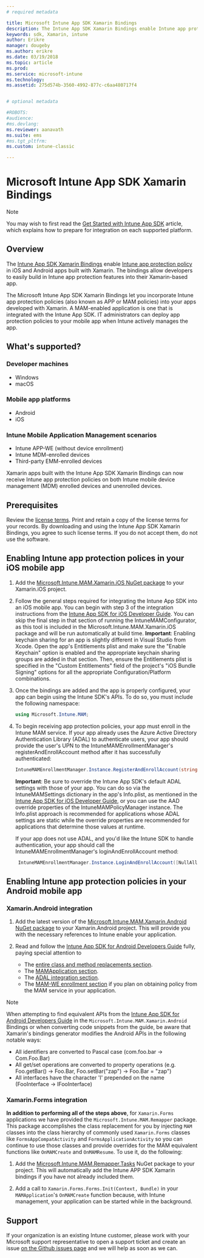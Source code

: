 ```yaml
---
# required metadata

title: Microsoft Intune App SDK Xamarin Bindings 
description: The Intune App SDK Xamarin Bindings enable Intune app protection policy in iOS and Android apps built with Xamarin. 
keywords: sdk, Xamarin, intune
author: Erikre
manager: dougeby
ms.author: erikre
ms.date: 03/19/2018
ms.topic: article
ms.prod:
ms.service: microsoft-intune
ms.technology:
ms.assetid: 275d574b-3560-4992-877c-c6aa480717f4


# optional metadata

#ROBOTS:
#audience:
#ms.devlang:
ms.reviewer: aanavath
ms.suite: ems
#ms.tgt_pltfrm:
ms.custom: intune-classic

---
```


# Microsoft Intune App SDK Xamarin Bindings

> [!NOTE]
> You may wish to first read the [Get Started with Intune App SDK](app-sdk-get-started.md) article, which explains how to prepare for integration on each supported platform.

## Overview
The [Intune App SDK Xamarin Bindings](https://github.com/msintuneappsdk/intune-app-sdk-xamarin) enable [Intune app protection policy](/intune-classic/deploy-use/protect-app-data-using-mobile-app-management-policies-with-microsoft-intune) in iOS and Android apps built with Xamarin. The bindings allow developers to easily build in Intune app protection features into their Xamarin-based app.

The Microsoft Intune App SDK Xamarin Bindings let you incorporate Intune app protection policies (also known as APP or MAM policies) into your apps developed with Xamarin. A MAM-enabled application is one that is integrated with the Intune App SDK. IT administrators can deploy app protection policies to your mobile app when Intune actively manages the app.

## What's supported?

### Developer machines
* Windows
* macOS


### Mobile app platforms
* Android
* iOS


### Intune Mobile Application Management scenarios

* Intune APP-WE (without device enrollment)
* Intune MDM-enrolled devices
* Third-party EMM-enrolled devices

Xamarin apps built with the Intune App SDK Xamarin Bindings can now receive Intune app protection policies on both Intune mobile device management (MDM) enrolled devices and unenrolled devices.

## Prerequisites

Review the [license terms](https://github.com/msintuneappsdk/intune-app-sdk-xamarin/blob/master/Microsoft%20License%20Terms%20Intune%20App%20SDK%20Xamarin%20Component.pdf). Print and retain a copy of the license terms for your records. By downloading and using the Intune App SDK Xamarin Bindings, you agree to such license terms. If you do not accept them, do not use the software.

## Enabling Intune app protection polices in your iOS mobile app
1. Add the [Microsoft.Intune.MAM.Xamarin.iOS NuGet package](https://www.nuget.org/packages/Microsoft.Intune.MAM.Xamarin.iOS) to your Xamarin.iOS project.
2.	Follow the general steps required for integrating the Intune App SDK into an iOS mobile app. You can begin with step 3 of the integration instructions from the [Intune App SDK for iOS Developer Guide](app-sdk-ios.md#build-the-sdk-into-your-mobile-app). You can skip the final step in that section of running the IntuneMAMConfigurator, as this tool is included in the Microsoft.Intune.MAM.Xamarin.iOS package and will be run automatically at build time.
    **Important**: Enabling keychain sharing for an app is slightly different in Visual Studio from Xcode. Open the app's Entitlements plist and make sure the "Enable Keychain" option is enabled and the appropriate keychain sharing groups are added in that section. Then, ensure the Entitlements plist is specified in the "Custom Entitlements" field of the project's "iOS Bundle Signing" options for all the appropriate Configuration/Platform combinations.
3.	Once the bindings are added and the app is properly configured, your app can begin using the Intune SDK's APIs. To do so, you must include the following namespace:

      ```csharp
      using Microsoft.Intune.MAM;
      ```
4. To begin receiving app protection policies, your app must enroll in the Intune MAM service. If your app already uses the Azure Active Directory Authentication Library (ADAL) to authenticate users, your app should provide the user's UPN to the IntuneMAMEnrollmentManager's registerAndEnrollAccount method after it has successfully authenticated:
      ```csharp
      IntuneMAMEnrollmentManager.Instance.RegisterAndEnrollAccount(string identity);
      ```
      **Important**: Be sure to override the Intune App SDK's default ADAL settings with those of your app. You can do so via the IntuneMAMSettings dictionary in the app's Info.plist, as mentioned in the [Intune App SDK for iOS Developer Guide](app-sdk-ios.md#configure-settings-for-the-intune-app-sdk), or you can use the AAD override properties of the IntuneMAMPolicyManager instance. The Info.plist approach is recommended for applications whose ADAL settings are static while the override properties are recommended for applications that determine those values at runtime. 
      
      If your app does not use ADAL, and you'd like the Intune SDK to handle authentication, your app should call the IntuneMAMEnrollmentManager's loginAndEnrollAccount method:
      ```csharp
       IntuneMAMEnrollmentManager.Instance.LoginAndEnrollAccount([NullAllowed] string identity);
      ```

## Enabling Intune app protection policies in your Android mobile app

### Xamarin.Android integration

1. Add the latest version of the [Microsoft.Intune.MAM.Xamarin.Android NuGet package](https://www.nuget.org/packages/Microsoft.Intune.MAM.Xamarin.Android) to your Xamarin.Android project. This will provide you with the necessary references to Intune enable your application.

2. Read and follow the [Intune App SDK for Android Developers Guide](app-sdk-android.md) fully, paying special attention to
    * The [entire class and method replacements section](app-sdk-android.md#replace-classes-methods-and-activities-with-their-mam-equivalent). 
    * The [MAMApplication section](app-sdk-android.md#mamapplication).
    * The [ADAL integration section](app-sdk-android.md#configure-azure-active-directory-authentication-library-adal).
    * The [MAM-WE enrollment section](app-sdk-android.md#app-protection-policy-without-device-enrollment) if you plan on obtaining policy from the MAM service in your application.

> [!NOTE]
> When attempting to find equivalent APIs from the [Intune App SDK for Android Developers Guide](app-sdk-android.md) in the `Microsoft.Intune.MAM.Xamarin.Android` Bindings or when converting code snippets from the guide, be aware that Xamarin's bindings generator modifies the Android APIs in the following notable ways:
> * All identifiers are converted to Pascal case (com.foo.bar -> Com.Foo.Bar)
> * All get/set operations are converted to property operations (e.g. Foo.getBar() -> Foo.Bar, Foo.setBar("zap") -> Foo.Bar = "zap")
> * All interfaces have the character 'I' prepended on the name (FooInterface -> IFooInterface)

### Xamarin.Forms integration

**In addition to performing all of the steps above**, for `Xamarin.Forms` applications we have provided the `Microsoft.Intune.MAM.Remapper` package. This package accomplishes the class replacement for you by injecting `MAM` classes into the class hierarchy of commonly used `Xamarin.Forms` classes like `FormsAppCompatActivity` and `FormsApplicationActivity` so you can continue to use those classes and provide overrides for the MAM equivalent functions like `OnMAMCreate` and `OnMAMResume`. To use it, do the following:

1.  Add the [Microsoft.Intune.MAM.Remapper.Tasks](https://www.nuget.org/packages/Microsoft.Intune.MAM.Remapper.Tasks) NuGet package to your project. This will automatically add the Intune APP SDK Xamarin bindings if you have not already included them.

2.  Add a call to `Xamarin.Forms.Forms.Init(Context, Bundle)` in your `MAMApplication`'s `OnMAMCreate` function because, with Intune management, your application can be started while in the background.

## Support

If your organization is an existing Intune customer, please work with your Microsoft support representative to open a support ticket and create an issue [on the Github issues page](https://github.com/msintuneappsdk/intune-app-sdk-xamarin/issues) and we will help as soon as we can. 